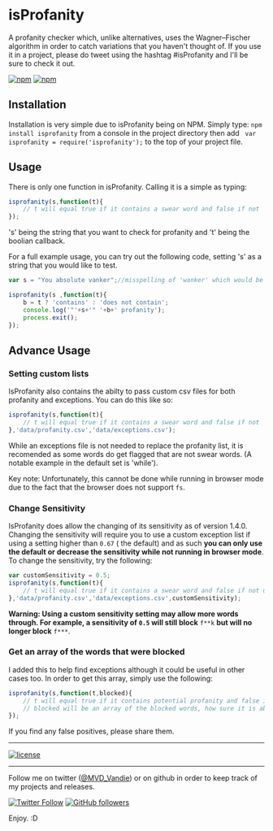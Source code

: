 # isProfanity
A profanity checker which, unlike alternatives, uses the Wagner–Fischer algorithm in order to catch variations that you haven't thought of. If you use it in a project, please do tweet using the hashtag #isProfanity and I'll be sure to check it out.

[![npm](https://img.shields.io/npm/v/isprofanity.svg?style=flat-square)](https://www.npmjs.com/package/isprofanity)
[![npm](https://img.shields.io/npm/dt/isprofanity.svg?style=flat-square)](https://www.npmjs.com/package/isprofanity)

## Installation

Installation is very simple due to isProfanity being on NPM. Simply type: `npm install isprofanity` from a console in the project directory then add ` var isprofanity = require('isprofanity');` to the top of your project file.

## Usage

There is only one function in isProfanity. Calling it is a simple as typing:
```javascript
isprofanity(s,function(t){
    // t will equal true if it contains a swear word and false if not
});
```
's' being the string that you want to check for profanity and 't' being the boolian callback.

For a full example usage, you can try out the following code, setting 's' as a string that you would like to test.
```javascript
var s = "You absolute vanker";//misspelling of 'wanker' which would be allowed by most filters...

isprofanity(s ,function(t){
    b = t ? 'contains' : 'does not contain';
    console.log('"'+s+'" '+b+' profanity');
    process.exit();
});
```

## Advance Usage

### Setting custom lists

IsProfanity also contains the abilty to pass custom csv files for both profanity and exceptions. You can do this like so:
```javascript
isprofanity(s,function(t){
    // t will equal true if it contains a swear word and false if not
},'data/profanity.csv','data/exceptions.csv');
```
While an exceptions file is not needed to replace the profanity list, it is recomended as some words do get flagged that are not swear words. (A notable example in the default set is 'while'). 

Key note: Unfortunately, this cannot be done while running in browser mode due to the fact that the browser does not support `fs`.

### Change Sensitivity

IsProfanity does allow the changing of its sensitivity as of version 1.4.0. Changing the sensitivity will require you to use a custom exception list if using a setting higher than `0.67` ( the default) and as such **you can only use the default or decrease the sensitivity while not running in browser mode**. To change the sensitivity, try the following:

```javascript
var customSensitivity = 0.5;
isprofanity(s,function(t){
  	// t will equal true if it contains a swear word and false if not using your custom sensitivity
},'data/profanity.csv','data/exceptions.csv',customSensitivity);
```

**Warning: Using a custom sensitivity setting may allow more words through. For example, a sensitivity of `0.5` will still block** `f**k` **but will no longer block** `f***`.

### Get an array of the words that were blocked

I added this to help find exceptions although it could be useful in other cases too. In order to get this array, simply use the following:
```javascript
isprofanity(s,function(t,blocked){
    // t will equal true if it contains potential profanity and false if not
    // blocked will be an array of the blocked words, how sure it is about them and what word they are closest to.
});
```
If you find any false positives, please share them.

---

[![license](https://img.shields.io/github/license/mashape/apistatus.svg?style=flat-square)](https://github.com/vandie/OcuCount/blob/master/LICENSE)

---

Follow me on twitter ([@MVD_Vandie](https://twitter.com/MVD_Vandie)) or on github in order to keep track of my projects and releases.

[![Twitter Follow](https://img.shields.io/twitter/follow/mvd_vandie.svg?label=Follow%20on%20Twitter&style=flat-square)](https://twitter.com/MVD_Vandie) 
[![GitHub followers](https://img.shields.io/github/followers/vandie.svg?label=Follow%20on%20Github&style=flat-square)](https://github.com/vandie)

Enjoy. :D
